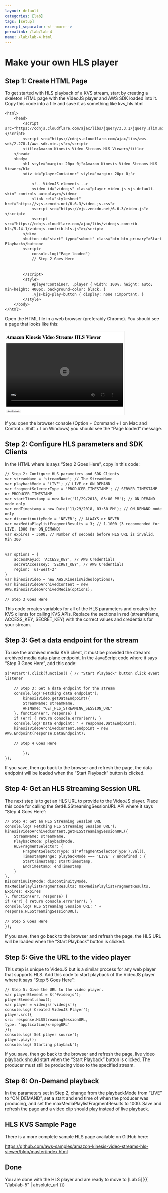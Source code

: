 ```yaml
---
layout: default
categories: [lab]
tags: [setup]
excerpt_separator: <!--more-->
permalink: /lab/lab-4
name: /lab/lab-4.html
---
```


# Make your own HLS player 

## Step 1: Create HTML Page

To get started with HLS playback of a KVS stream, start by creating a skeleton HTML page with the VideoJS player and AWS SDK loaded into it. Copy this code into a file and save it as something like kvs_hls.html
```
<html>
    <head>
        <script src="https://cdnjs.cloudflare.com/ajax/libs/jquery/3.3.1/jquery.slim.min.js"></script>
        <script src="https://cdnjs.cloudflare.com/ajax/libs/aws-sdk/2.278.1/aws-sdk.min.js"></script>
        <title>Amazon Kinesis Video Streams HLS Viewer</title>
    </head>
    <body>
        <h1 style="margin: 20px 0;">Amazon Kinesis Video Streams HLS Viewer</h1>
        <div id="playerContainer" style="margin: 20px 0;">

            <!-- VideoJS elements -->
            <video id="videojs" class="player video-js vjs-default-skin" controls autoplay></video>
            <link rel="stylesheet" href="https://vjs.zencdn.net/6.6.3/video-js.css">
            <script src="https://vjs.zencdn.net/6.6.3/video.js"></script>
            <script src="https://cdnjs.cloudflare.com/ajax/libs/videojs-contrib-hls/5.14.1/videojs-contrib-hls.js"></script>
        </div>
        <button id="start" type="submit" class="btn btn-primary">Start Playback</button>
        <script>
            console.log("Page loaded")
            // Step 2 Goes Here

            
        </script>
        <style>
            #playerContainer, .player { width: 100%; height: auto; min-height: 400px; background-color: black; }
            .vjs-big-play-button { display: none !important; }
        </style>
    </body>
</html>

```

 

Open the HTML file in a web browser (preferably Chrome). You should see a page that looks like this:

![player](images/lab4/player.png)

If you open the browser console (Option + Command + I on Mac and Control + Shift + I on Windows) you should see the “Page loaded” message.

## Step 2: Configure HLS parameters and SDK Clients

In the HTML where is says “Step 2 Goes Here”, copy in this code:

```
// Step 2: Configure HLS parameters and SDK Clients
var streamName = 'streamName'; // The StreamName
var playbackMode = 'LIVE'; // LIVE or ON_DEMAND
var fragmentSelectorType = 'PRODUCER_TIMESTAMP'; // SERVER_TIMESTAMP or PRODUCER_TIMESTAMP
var startTimestamp = new Date('11/29/2018, 03:00 PM'); // ON_DEMAND mode only
var endTimestamp = new Date('11/29/2018, 03:30 PM'); // ON_DEMAND mode only
var discontinuityMode = 'NEVER'; // ALWAYS or NEVER
var maxMediaPlaylistFragmentResults = 3; // 1-1000 (3 recommended for LIVE, 1000 for ON_DEMAND)
var expires = 3600; // Number of seconds before HLS URL is invalid. Min 300


var options = {
    accessKeyId: 'ACCESS_KEY', // AWS Credentials
    secretAccessKey: 'SECRET_KEY', // AWS Credentials
    region: 'us-west-2'
}
var kinesisVideo = new AWS.KinesisVideo(options);
var kinesisVideoArchivedContent = new AWS.KinesisVideoArchivedMedia(options);

// Step 3 Goes Here
```


This code creates variables for all of the HLS parameters and creates the KVS clients for calling KVS APIs. Replace the sections in red (streamName, ACCESS_KEY, SECRET_KEY) with the correct values and credentials for your stream.

## Step 3: Get a data endpoint for the stream

To use the archived media KVS client, it must be provided the stream’s archived media data-plane endpoint. In the JavaScript code where it says “Step 3 Goes Here”, add this code:

```
$('#start').click(function() { // "Start Playback" button click event listener

    // Step 3: Get a data endpoint for the stream
    console.log('Fetching data endpoint');
        kinesisVideo.getDataEndpoint({
        StreamName: streamName,
        APIName: "GET_HLS_STREAMING_SESSION_URL"
    }, function(err, response) {
    if (err) { return console.error(err); }
    console.log('Data endpoint: ' + response.DataEndpoint);
    kinesisVideoArchivedContent.endpoint = new AWS.Endpoint(response.DataEndpoint);

    // Step 4 Goes Here

		});
});
```

 

If you save, then go back to the browser and refresh the page, the data endpoint will be loaded when the “Start Playback” button is clicked.

## Step 4: Get an HLS Streaming Session URL

The next step is to get an HLS URL to provide to the VideoJS player. Place this code for calling the GetHLSStreamingSessionURL API where it says “Step 4 Goes Here”:

```
// Step 4: Get an HLS Streaming Session URL
console.log('Fetching HLS Streaming Session URL');
kinesisVideoArchivedContent.getHLSStreamingSessionURL({
    StreamName: streamName,
    PlaybackMode: playbackMode,
    HLSFragmentSelector: {
        FragmentSelectorType: $('#fragmentSelectorType').val(),
        TimestampRange: playbackMode === 'LIVE' ? undefined : {
        StartTimestamp: startTimestamp,
        EndTimestamp: endTimestamp
    }
},
DiscontinuityMode: discontinuityMode,
MaxMediaPlaylistFragmentResults: maxMediaPlaylistFragmentResults,
Expires: expires
}, function(err, response) {
if (err) { return console.error(err); }
console.log('HLS Streaming Session URL: ' + response.HLSStreamingSessionURL);

// Step 5 Goes Here
});
```

If you save, then go back to the browser and refresh the page, the HLS URL will be loaded when the “Start Playback” button is clicked.

## Step 5: Give the URL to the video player

This step is unique to VideoJS but is a similar process for any web player that supports HLS. Add this code to start playback of the VideoJS player where it says “Step 5 Goes Here”:

```
// Step 5: Give the URL to the video player.
var playerElement = $('#videojs');
playerElement.show();
var player = videojs('videojs');
console.log('Created VideoJS Player');
player.src({
src: response.HLSStreamingSessionURL,
type: 'application/x-mpegURL'
});
console.log('Set player source');
player.play();
console.log('Starting playback');
```


If you save, then go back to the browser and refresh the page, live video playback should start when the “Start Playback” button is clicked. The producer must still be producing video to the specified stream.

## Step 6: On-Demand playback

In the parameters set in Step 2, change from the playbackMode from “LIVE” to “ON_DEMAND”, set a start and end time of when the producer was producing, and set the maxMediaPlaylistFragmentResults to 1000. Save and refresh the page and a video clip should play instead of live playback.

## HLS KVS Sample Page

There is a more complete sample HLS page available on GitHub here:

https://github.com/aws-samples/amazon-kinesis-video-streams-hls-viewer/blob/master/index.html



## Done


You are done with the HLS player and are ready to move to [Lab 5]({{ "/lab/lab-5" | absolute_url }})